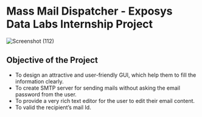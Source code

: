 # Mass Mail Dispatcher - Exposys Data Labs Internship Project

![Screenshot (112)](https://github.com/Shruthi-Sivagnanam/Mass-Mail-Dispatcher/assets/82823305/b6c8989b-b030-42ce-bd86-fc8595c30638)

## Objective of the Project

-	To design an attractive and user-friendly GUI, which help them to fill the information clearly.
-	To create SMTP server for sending mails without asking the email password from the user.
-	To provide a very rich text editor for the user to edit their email content.
-	To valid the recipient’s mail Id.
